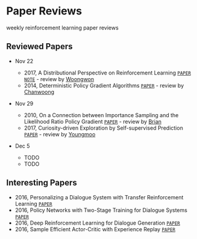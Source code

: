 # Paper Reviews
weekly reinforcement learning paper reviews

## Reviewed Papers

* Nov 22
  - 2017, A Distributional Perspective on Reinforcement Learning [`PAPER`](https://arxiv.org/abs/1707.06887) [`NOTE`](https://github.com/rlcode/paper-reviews/blob/master/C51.md) - review by [Woongwon](https://github.com/orgs/rlcode/people/dnddnjs)
  - 2014, Deterministic Policy Gradient Algorithms [`PAPER`](http://proceedings.mlr.press/v32/silver14.pdf) - review by [Chanwoong](https://github.com/rlcode/paper-reviews/blob/master/DPG.md)
* Nov 29
  - 2010, On a Connection between Importance Sampling and the Likelihood Ratio Policy Gradient [`PAPER`](http://rll.berkeley.edu/~jietang/pubs/nips10_Tang.pdf) - review by [Brian](https://github.com/orgs/rlcode/people/wooridle)
  - 2017, Curiosity-driven Exploration by Self-supervised Prediction [`PAPER`](https://pathak22.github.io/noreward-rl/resources/icml17.pdf) - review by [Youngmoo](https://github.com/orgs/rlcode/people/zzing0907)

* Dec 5
  - TODO
  - TODO
  
## Interesting Papers
- 2016, Personalizing a Dialogue System with Transfer Reinforcement Learning [`PAPER`](https://arxiv.org/pdf/1610.02891.pdf)
- 2016, Policy Networks with Two-Stage Training for Dialogue Systems [`PAPER`](https://arxiv.org/abs/1606.03152)
- 2016, Deep Reinforcement Learning for Dialogue Generation [`PAPER`](https://arxiv.org/abs/1606.01541)
- 2016, Sample Efficient Actor-Critic with Experience Replay [`PAPER`](https://arxiv.org/abs/1611.01224)
